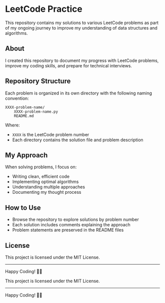 # LeetCode Practice

This repository contains my solutions to various LeetCode problems as part of my ongoing journey to improve my understanding of data structures and algorithms.

## About

I created this repository to document my progress with LeetCode problems, improve my coding skills, and prepare for technical interviews.

## Repository Structure

Each problem is organized in its own directory with the following naming convention:

```
XXXX-problem-name/
    XXXX-problem-name.py
    README.md
```

Where:

- `XXXX` is the LeetCode problem number
- Each directory contains the solution file and problem description

## My Approach

When solving problems, I focus on:

- Writing clean, efficient code
- Implementing optimal algorithms
- Understanding multiple approaches
- Documenting my thought process

## How to Use

- Browse the repository to explore solutions by problem number
- Each solution includes comments explaining the approach
- Problem statements are preserved in the README files

## License

This project is licensed under the MIT License.

---

Happy Coding! 👨‍💻

This project is licensed under the MIT License.

---

Happy Coding! 👨‍💻

